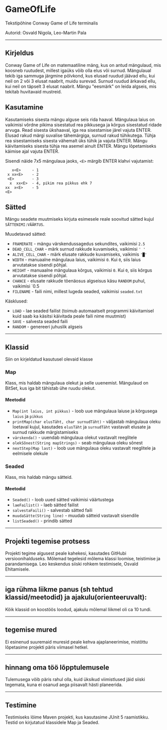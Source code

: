 # GameOfLife

Tekstipõhine Conway Game of Life terminalis

Autorid: Osvald Nigola, Leo-Martin Pala

---

## Kirjeldus

Conway Game of Life on matemaatiline mäng, kus on antud mängulaud, mis koosneb ruutudest, 
millest igaüks võib olla elus või surnud. Mängulaual tekib iga sammuga järgmine põlvkond, 
kus elusad ruudud jäävad ellu, kui neil on 2 või 3 elusat naabrit, muidu surevad. 
Surnud ruudud ärkavad ellu, kui neil on täpselt 3 elusat naabrit. 
Mängu "eesmärk" on leida algseis, mis tekitab huvitavaid mustreid.

## Kasutamine

Kasutamiseks sisesta mängu alguse seis rida haaval.
Mängulaua laius on vaikimisi võrdne pikima sisestatud rea pikkusega ja kõrgus sisestatud ridade arvuga.
Read sisesta ükshaaval, iga rea sisestamise järel vajuta ENTER.
Elusad rakud märgi suvalise tähemärgiga, surnud rakud tühikutega.
Tühja rea sisestamiseks sisesta vähemalt üks tühik ja vajuta ENTER.
Mängu käivitamiseks sisesta tühja rea asemel ainult ENTER.
Mängu lõpetamiseks käimise ajal vajuta ENTER.

Sisendi näide 7x5 mängulaua jaoks, `<E>` märgib ENTER klahvi vajutamist:
```plaintext
   x<E>     - 1
 x xx<E>    - 2
 <E>        - 3
  x  xx<E>  - 4, pikim rea pikkus ehk 7
xx  x<E>    - 5
<E>
```

## Sätted

Mängu seadete muutmiseks kirjuta esimesele reale soovitud sätted kujul `SÄTTENIMI:VÄÄRTUS`.

Muudetavad sätted:

* `FRAMERATE` - mängu värskendussagedus sekundites, vaikimisi `2.5`
* `DEAD_CELL_CHAR` - märk surnud rakkude kuvamiseks, vaikimisi `' '`
* `ALIVE_CELL_CHAR` - märk elusate rakkude kuvamiseks, vaikimis `'█'`
* `WIDTH` - manuaalne mängulaua laius, vaikimisi `0`. Kui `0`, siis laius arvutatakse sisendi põhjal.
* `HEIGHT` - manuaalne mängulaua kõrgus, vaikimisi `0`. Kui `0`, siis kõrgus arvutatakse sisendi põhjal.
* `CHANCE` - elusate rakkude tõenäosus algseisus käsu `RANDOM` puhul, vaikimisi `0.5
* `FILENAME` - faili nimi, millest lugeda seaded, vaikimisi `seaded.txt`

Käsklused:

* `LOAD` - lae seaded failist (toimub automaatselt programmi käivitamisel kuid saab ka käsitsi käivitada peale faili nime muutmist)
* `SAVE` - salvesta seaded faili
* `RANDOM` - genereeri juhuslik algseis

---

## Klassid

Siin on kirjeldatud kasutusel olevaid klasse

### Map

Klass, mis haldab mängulaua olekut ja selle uuenemist. Mängulaud on BitSet, kus iga bit tähistab ühe ruudu olekut.

#### Meetodid

* `Map(int laius, int pikkus)` - loob uue mängulaua laiuse ja kõrgusega `laius` ja `pikkus`
* `printMap(char elusTäht, char surnudTäht)` - väljastab mängulaua oleku loetaval kujul, 
kasutades `elusTäht` ja `surnudTäht` vastavalt elusate ja surnud rakkude märgistamiseks
* `värskenda()` - uuendab mängulaua olekut vastavalt reeglitele
* `olekSõnest(String mapStrings)` - seab mängulaua oleku sõnest
* `nextStep(Map last)` - loob uue mängulaua oleku vastavalt reeglitele ja eelmisele olekule

### Seaded

Klass, mis haldab mängu sätteid.

#### Meetodid

* `Seaded()` - loob uued sätted vaikimisi väärtustega
* `laeFailist()` - laeb sätted failist
* `salvestaFaili()` - salvestab sätted faili
* `muudaSätte(String line)` - muudab sätteid vastavalt sisendile
* `listSeaded()` - prindib sätted

---

## Projeḱti tegemise protsess

Projekti tegime algusest peale kahekesi, kasutades GitHubi versioonihalduseks.
Mõlemad tegelesid mõlema klassi loomise, teistimise ja parandamisega.
Leo keskendus siiski rohkem testimisele, Osvald Ehitamisele.

---

## iga rühma liikme panus (sh tehtud klassid/meetodid) ja ajakulu(orienteeruvalt):

Kõik klassid on koostöös loodud, ajakulu mõlemal liikmel oli ca 10 tundi.

---

## tegemise mured

Ei esinenud suuremaid muresid peale kehva ajaplaneerimise, mistõttu lõpetasime projekti päris viimasel hetkel.

---

## hinnang oma töö lõpptulemusele

Tulemusega võib päris rahul olla, kuid üksikud viimistlused jäid siiski tegemata, kuna ei osanud aega piisavalt hästi planeerida.

---
## Testimine 

Testimiseks lõime Maven projekti, kus kasutasime JUnit 5 raamistikku. Testid on kirjutatud klassidele Map ja Seaded.